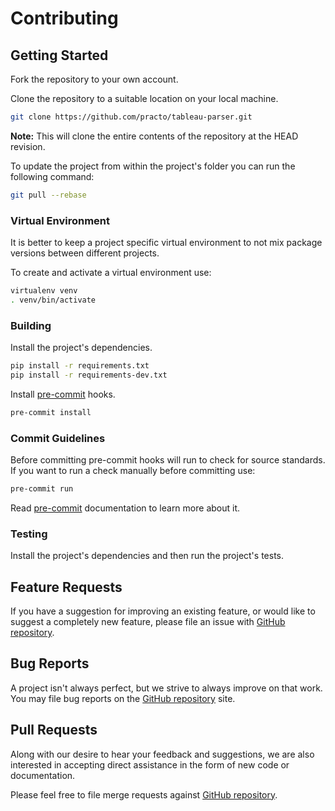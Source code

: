 # Contributing

## Getting Started

Fork the repository to your own account.

Clone the repository to a suitable location on your local machine.

```bash
git clone https://github.com/practo/tableau-parser.git
```

**Note:** This will clone the entire contents of the repository at the HEAD revision.

To update the project from within the project's folder you can run the following command:

```bash
git pull --rebase
```

### Virtual Environment

It is better to keep a project specific virtual environment to not mix package versions between different projects.

To create and activate a virtual environment use:

```bash
virtualenv venv
. venv/bin/activate
```

### Building

Install the project's dependencies.

```bash
pip install -r requirements.txt
pip install -r requirements-dev.txt
```

Install [pre-commit](http://pre-commit.com) hooks.

```bash
pre-commit install
```

### Commit Guidelines

Before committing pre-commit hooks will run to check for source standards.
If you want to run a check manually before committing use:

```bash
pre-commit run
```

Read [pre-commit](http://pre-commit.com) documentation to learn more about it.

### Testing

Install the project's dependencies and then run the project's tests.

## Feature Requests

If you have a suggestion for improving an existing feature, or would like to suggest a completely new feature, please file an issue with [GitHub repository](https://github.com/practo/tableau-parser/issues).

## Bug Reports

A project isn't always perfect, but we strive to always improve on that work. You may file bug reports on the [GitHub repository](https://github.com/practo/tableau-parser/issues) site.

## Pull Requests

Along with our desire to hear your feedback and suggestions, we are also interested in accepting direct assistance in the form of new code or documentation.

Please feel free to file merge requests against [GitHub repository](https://github.com/practo/tableau-parser/pulls).
